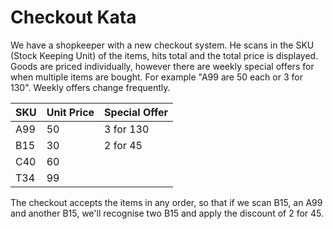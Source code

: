 Checkout Kata
=============

We have a shopkeeper with a new checkout system. He scans in the SKU (Stock Keeping Unit) of the items, hits total and the total price is displayed. Goods are priced individually, however there are weekly special offers for when multiple items are bought. For example "A99 are 50 each or 3 for 130". Weekly offers change frequently.

| SKU | Unit Price | Special Offer |
|-----|------------|---------------|
| A99 | 50		 | 3 for 130         |
| B15 | 30		 | 2 for 45          |
| C40 | 60     |                   |
| T34 | 99     |                   |

The checkout accepts the items in any order, so that if we scan B15, an A99 and another B15, we'll recognise two B15 and apply the discount of 2 for 45. 
